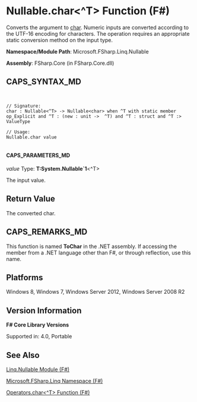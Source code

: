 # Nullable.char<^T> Function (F#)

Converts the argument to [char](http://msdn.microsoft.com/en-us/library/3627f475-985b-4b4e-94d2-14f217c04958). Numeric inputs are converted according to the UTF-16 encoding for characters. The operation requires an appropriate static conversion method on the input type.

**Namespace/Module Path**: Microsoft.FSharp.Linq.Nullable

**Assembly**: FSharp.Core (in FSharp.Core.dll)


## CAPS_SYNTAX_MD



```


// Signature:
char : Nullable<^T> -> Nullable<char> when ^T with static member op_Explicit and ^T : (new : unit ->  ^T) and ^T : struct and ^T :> ValueType

// Usage:
Nullable.char value


```



#### CAPS_PARAMETERS_MD
*value*
Type: **T:System.Nullable&#96;1**&lt;^T&gt;


The input value.




## Return Value
The converted char.


## CAPS_REMARKS_MD
This function is named **ToChar** in the .NET assembly. If accessing the member from a .NET language other than F#, or through reflection, use this name.


## Platforms
Windows 8, Windows 7, Windows Server 2012, Windows Server 2008 R2


## Version Information
**F# Core Library Versions**

Supported in: 4.0, Portable




## See Also
[Linq.Nullable Module &#40;F&#35;&#41;](Linq.Nullable+Module+%28F%23%29.md)

[Microsoft.FSharp.Linq Namespace &#40;F&#35;&#41;](Microsoft.FSharp.Linq+Namespace+%28F%23%29.md)

[Operators.char&#60;^T&#62; Function &#40;F&#35;&#41;](Operators.char+%5ET+Function+%28F%23%29.md)

